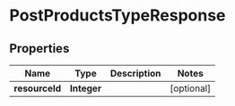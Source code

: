 # PostProductsTypeResponse

## Properties
Name | Type | Description | Notes
------------ | ------------- | ------------- | -------------
**resourceId** | **Integer** |  |  [optional]
